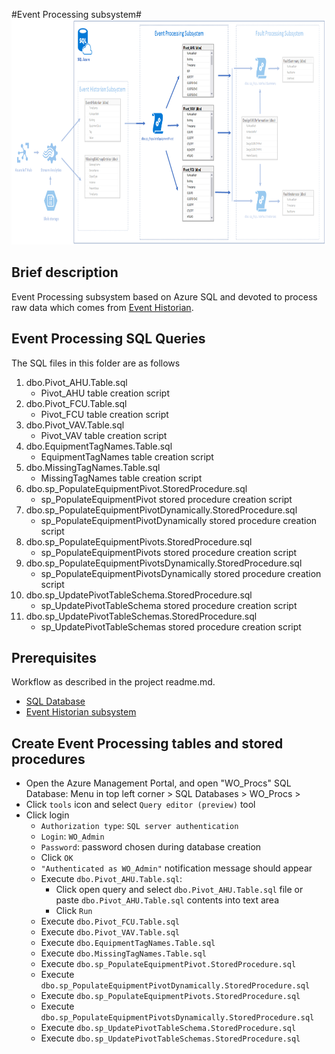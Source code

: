 #Event Processing subsystem#
<img src="Images/event_processing.png" width="879" height="360">

## Brief description
Event Processing subsystem based on Azure SQL and devoted to process raw data which comes from [Event Historian](../EventHistorian/readme.md). 

## Event Processing SQL Queries ##
The SQL files in this folder are as follows 

1. dbo.Pivot_AHU.Table.sql
	* Pivot_AHU table creation script
2. dbo.Pivot_FCU.Table.sql
	* Pivot_FCU table creation script
3. dbo.Pivot_VAV.Table.sql
	* Pivot_VAV table creation script
4. dbo.EquipmentTagNames.Table.sql
	* EquipmentTagNames table creation script
5. dbo.MissingTagNames.Table.sql
	* MissingTagNames table creation script
6. dbo.sp_PopulateEquipmentPivot.StoredProcedure.sql
	* sp_PopulateEquipmentPivot stored procedure creation script
7. dbo.sp_PopulateEquipmentPivotDynamically.StoredProcedure.sql
	* sp_PopulateEquipmentPivotDynamically stored procedure creation script
8. dbo.sp_PopulateEquipmentPivots.StoredProcedure.sql
	* sp_PopulateEquipmentPivots stored procedure creation script
9. dbo.sp_PopulateEquipmentPivotsDynamically.StoredProcedure.sql
	* sp_PopulateEquipmentPivotsDynamically stored procedure creation script
10. dbo.sp_UpdatePivotTableSchema.StoredProcedure.sql
	* sp_UpdatePivotTableSchema stored procedure creation script
11. dbo.sp_UpdatePivotTableSchemas.StoredProcedure.sql
	* sp_UpdatePivotTableSchemas stored procedure creation script


## Prerequisites ##
Workflow as described in the project readme.md.

* [SQL Database](../readme.md#create-azure-sql-database)
* [Event Historian subsystem](../EventHistorian/readme.md#create-event-historian-tables)

## Create Event Processing tables and stored procedures ##
* Open the Azure Management Portal, and open "WO_Procs" SQL Database: Menu in top left corner > SQL Databases > WO_Procs >
* Click `tools` icon and select `Query editor (preview)` tool
* Click login
	* `Authorization type`: `SQL server authentication`
	* `Login`: `WO_Admin`
	* `Password`: password chosen during database creation
	* Click `OK`
	* `"Authenticated as WO_Admin"` notification message should appear
	* Execute `dbo.Pivot_AHU.Table.sql`:
		* Click open query and select `dbo.Pivot_AHU.Table.sql` file or paste `dbo.Pivot_AHU.Table.sql` contents into text area
		* Click `Run`
	* Execute `dbo.Pivot_FCU.Table.sql`
	* Execute `dbo.Pivot_VAV.Table.sql`
	* Execute `dbo.EquipmentTagNames.Table.sql`
	* Execute `dbo.MissingTagNames.Table.sql`
	* Execute `dbo.sp_PopulateEquipmentPivot.StoredProcedure.sql`
	* Execute `dbo.sp_PopulateEquipmentPivotDynamically.StoredProcedure.sql`
	* Execute `dbo.sp_PopulateEquipmentPivots.StoredProcedure.sql`
	* Execute `dbo.sp_PopulateEquipmentPivotsDynamically.StoredProcedure.sql`
	* Execute `dbo.sp_UpdatePivotTableSchema.StoredProcedure.sql`
	* Execute `dbo.sp_UpdatePivotTableSchemas.StoredProcedure.sql`
